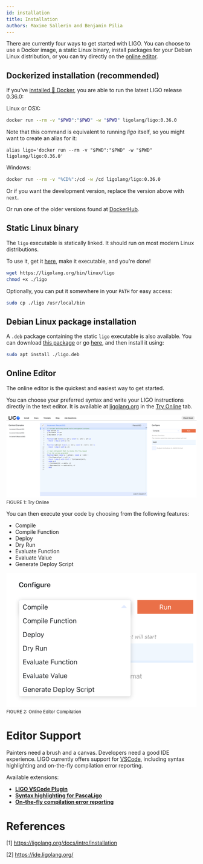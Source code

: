 ```yaml
---
id: installation
title: Installation
authors: Maxime Sallerin and Benjamin Pilia
---
```


There are currently four ways to get started with LIGO. You can choose to use a Docker image, a static Linux binary, install packages for your Debian Linux distribution, or you can try directly on the [online editor](https://ide.ligolang.org/).

## Dockerized installation (recommended)
If you've [installed 🐳 Docker](https://docs.docker.com/install/), you are able to run the latest LIGO release 0.36.0:

Linux or OSX:

```bash
docker run --rm -v "$PWD":"$PWD" -w "$PWD" ligolang/ligo:0.36.0
```

Note that this command is equivalent to running _ligo_ itself, so you might want to create an alias for it:
```
alias ligo='docker run --rm -v "$PWD":"$PWD" -w "$PWD" ligolang/ligo:0.36.0'
``` 

Windows:

```bash
docker run --rm -v "%CD%":/cd -w /cd ligolang/ligo:0.36.0
```

Or if you want the development version, replace the version above with `next`.

Or run one of the older versions found at [DockerHub](https://hub.docker.com/r/ligolang/ligo/tags).

## Static Linux binary

The `ligo` executable is statically linked. It should run on most modern Linux distributions.

To use it, get it [here](https://ligolang.org/bin/linux/ligo), make it executable, and you're done!

```zsh
wget https://ligolang.org/bin/linux/ligo
chmod +x ./ligo
```

Optionally, you can put it somewhere in your `PATH` for easy access:

```zsh
sudo cp ./ligo /usr/local/bin
```

## Debian Linux package installation

A `.deb` package containing the static `ligo` executable is also available.
You can download [this package](https://ligolang.org/deb/ligo.deb) or go [here](https://gitlab.com/ligolang/ligo/-/releases), and then install it using:

```zsh
sudo apt install ./ligo.deb
```

## Online Editor

The online editor is the quickest and easiest way to get started.

You can choose your preferred syntax and write your LIGO instructions directly in the text editor. It is available at [ligolang.org](https://ligolang.org/) in the [Try Online](https://ide.ligolang.org/) tab.

![](screenshot_online_editor.png)
<small className="figure">FIGURE 1: Try Online</small>

You can then execute your code by choosing from the following features:
- Compile
- Compile Function
- Deploy
- Dry Run
- Evaluate Function
- Evaluate Value
- Generate Deploy Script

![](screenshot_online_editor_compilation.png)
<small className="figure">FIGURE 2: Online Editor Compilation </small>

# Editor Support
Painters need a brush and a canvas. Developers need a good IDE experience. LIGO currently offers support for [VSCode](https://code.visualstudio.com), including syntax highlighting and on-the-fly compilation error reporting.

Available extensions:
- **[LIGO VSCode Plugin](https://marketplace.visualstudio.com/items?itemName=ligolang-publish.ligo-vscode)**
- **[Syntax highlighting for PascaLigo](https://marketplace.visualstudio.com/items?itemName=LigoLang.pascaligo-vscode)**
- **[On-the-fly compilation error reporting](https://marketplace.visualstudio.com/items?itemName=Ligo.ligo-tools)**

# References

[1] https://ligolang.org/docs/intro/installation

[2] https://ide.ligolang.org/
